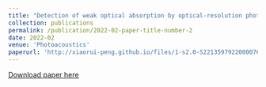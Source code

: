 ```yaml
---
title: "Detection of weak optical absorption by optical-resolution photoacoustic microscopy. "
collection: publications
permalink: /publication/2022-02-paper-title-number-2
date: 2022-02
venue: 'Photoacoustics'
paperurl: 'http://xiaorui-peng.github.io/files/1-s2.0-S2213597922000076-main.pdf'
---
```


[Download paper here](http://xiaorui-peng.github.io/files/1-s2.0-S2213597922000076-main.pdf)

